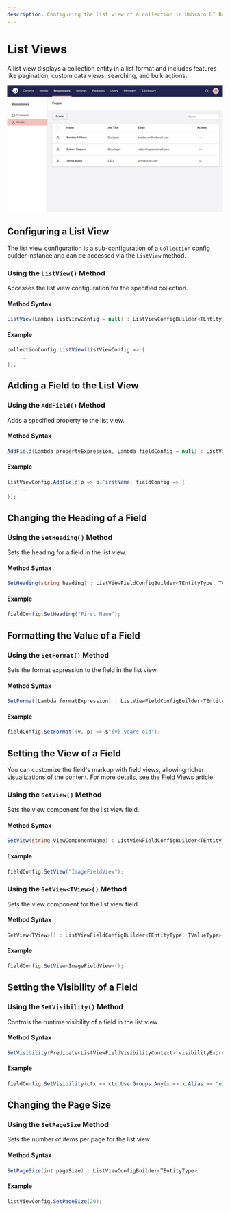 ```yaml
---
description: Configuring the list view of a collection in Umbraco UI Builder.
---
```


# List Views

A list view displays a collection entity in a list format and includes features like pagination, custom data views, searching, and bulk actions.

![A collection list view](../images/listview.png)

## Configuring a List View

The list view configuration is a sub-configuration of a [`Collection`](the-basics.md) config builder instance and can be accessed via the `ListView` method.

### Using the `ListView()` Method

Accesses the list view configuration for the specified collection.

#### Method Syntax

```cs
ListView(Lambda listViewConfig = null) : ListViewConfigBuilder<TEntityType>
```

#### Example

````csharp
collectionConfig.ListView(listViewConfig => {
    ...
});
````

## Adding a Field to the List View

### Using the `AddField()` Method

Adds a specified property to the list view.

#### Method Syntax

```cs
AddField(Lambda propertyExpression, Lambda fieldConfig = null) : ListViewFieldConfigBuilder<TEntityType, TValueType>
```

#### Example

````csharp
listViewConfig.AddField(p => p.FirstName, fieldConfig => {
    ...
});
````

## Changing the Heading of a Field

### Using the `SetHeading()` Method

Sets the heading for a field in the list view.

#### Method Syntax

```cs
SetHeading(string heading) : ListViewFieldConfigBuilder<TEntityType, TValueType>
```

#### Example

````csharp
fieldConfig.SetHeading("First Name");
````

## Formatting the Value of a Field

### Using the `SetFormat()` Method

Sets the format expression to the field in the list view.

#### Method Syntax

```cs
SetFormat(Lambda formatExpression) : ListViewFieldConfigBuilder<TEntityType, TValueType>
```

#### Example

````csharp
fieldConfig.SetFormat((v, p) => $"{v} years old");
````

## Setting the View of a Field

You can customize the field's markup with field views, allowing richer visualizations of the content. For more details, see the [Field Views](field-views.md) article.

### Using the `SetView()` Method

Sets the view component for the list view field.

#### Method Syntax

```cs
SetView(string viewComponentName) : ListViewFieldConfigBuilder<TEntityType, TValueType>
```

#### Example

````csharp
fieldConfig.SetView("ImageFieldView");
````

### Using the `SetView<TView>()` Method

Sets the view component for the list view field.

#### Method Syntax

```cs
SetView<TView>() : ListViewFieldConfigBuilder<TEntityType, TValueType>
```

#### Example

````csharp
fieldConfig.SetView<ImageFieldView>();
````

## Setting the Visibility of a Field

### Using the `SetVisibility()` Method

Controls the runtime visibility of a field in the list view.

#### Method Syntax

```cs
SetVisibility(Predicate<ListViewFieldVisibilityContext> visibilityExpression) : ListViewFieldConfigBuilder<TEntityType, TValueType>
```

#### Example

````csharp
fieldConfig.SetVisibility(ctx => ctx.UserGroups.Any(x => x.Alias == "editor"));
````

## Changing the Page Size

### Using the `SetPageSize` Method

Sets the number of items per page for the list view.

#### Method Syntax

```cs
SetPageSize(int pageSize) : ListViewConfigBuilder<TEntityType>
```

#### Example

````csharp
listViewConfig.SetPageSize(20);
````
